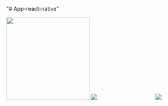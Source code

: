 "# App-react-native" 

<img src="https://play-lh.googleusercontent.com/7l-bQADRV4PzxAz_9GH2aozV3jkHqdlUJbOsIf4Eu_bazCi6UH_UyiAeKer2-s9GafI" style="height: 220px; widht: 300px; " />

<img src="https://media.discordapp.net/attachments/755671912679473183/1033243990872571966/Screenshot_20221022-020134_Expo_Go.jpg?width=228&height=468"  />
<img src="https://media.discordapp.net/attachments/755671912679473183/1033243991040340048/Screenshot_20221022-020027_Expo_Go.jpg?width=243&height=499" style="margin-left: 30%; margin-top: -30%;" />

